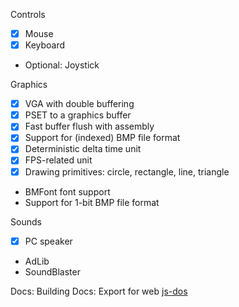 Controls
- [x] Mouse
- [x] Keyboard
- Optional: Joystick

Graphics
- [x] VGA with double buffering
- [x] PSET to a graphics buffer
- [x] Fast buffer flush with assembly
- [x] Support for (indexed) BMP file format
- [x] Deterministic delta time unit
- [x] FPS-related unit
- [x] Drawing primitives: circle, rectangle, line, triangle
- BMFont font support
- Support for 1-bit BMP file format

Sounds
- [x] PC speaker
- AdLib
- SoundBlaster

Docs: Building
Docs: Export for web [js-dos](https://js-dos.com/)

